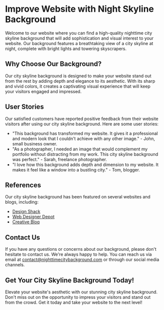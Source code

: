<!--font:Montserrat-->

# Improve Website with Night Skyline Background

Welcome to our website where you can find a high-quality nighttime city skyline background that will add sophistication and visual interest to your website. Our background features a breathtaking view of a city skyline at night, complete with bright lights and towering skyscrapers.

## Why Choose Our Background?

Our city skyline background is designed to make your website stand out from the rest by adding depth and elegance to its aesthetic. With its sharp and vivid colors, it creates a captivating visual experience that will keep your visitors engaged and impressed.

## User Stories

Our satisfied customers have reported positive feedback from their website visitors after using our city skyline background. Here are some user stories:

- "This background has transformed my website. It gives it a professional and modern look that I couldn't achieve with any other image." - John, small business owner.
- "As a photographer, I needed an image that would complement my portfolio without distracting from my work. This city skyline background was perfect." - Sarah, freelance photographer.
- "I love how this background adds depth and dimension to my website. It makes it feel like a window into a bustling city." - Tom, blogger.

## References

Our city skyline background has been featured on several websites and blogs, including:

- [Design Shack](#)
- [Web Designer Depot](#)
- [Creative Bloq](#)

## Contact Us

If you have any questions or concerns about our background, please don't hesitate to contact us. We're always happy to help. You can reach us via email at [contact@nighttimecitybackground.com](mailto:contact@nighttimecitybackground.com) or through our social media channels.

## Get Your City Skyline Background Today!

Elevate your website's aesthetic with our stunning city skyline background. Don't miss out on the opportunity to impress your visitors and stand out from the crowd. Get it today and take your website to the next level!

<!--

Write me content for website with wallpaper which alt text is:

"A city skyline at night"

The name/title of the page should not be 1:1 copy of the alt text but rather a real content of the website which is using this wallpaper.

- Use markdown format 
- Start with heading
- Heading should be short and concise
- The content should look like a real website 
- The website should not be about the wallpaper, wallpaper is just a related background
- Heading should be contain work "wallpaper" or "background"
- Include real sections like references, contact, user stories, etc. use things relevant to the page purpose.
- Feel free to use structure like headings, bullets, numbering, blockquotes, paragraphs, horizontal lines, etc.
- You can use formatting like bold or _italic_
- You can include UTF-8 emojis
- Links should be only #hash anchors (and you can refer to the document itself)
- Do not include images


---


# Nighttime in the City: A Stunning Background for Your Website

Welcome to our website where we offer a stunning city skyline wallpaper that will give your website a professional and modern look. Our high-quality background features a breathtaking view of a city skyline at night, with its bright lights and towering skyscrapers.

## Why Choose Our Wallpaper?

Our wallpaper is not just any ordinary background. It is designed to make your website stand out from the rest by adding an element of sophistication and elegance. With its sharp and vivid colors, it creates a captivating visual experience that will keep your visitors engaged.

## User Stories

Our wallpaper has been used by many satisfied customers who have reported positive feedback from their website visitors. Here are some user stories:

- "I was looking for a way to make my website look more professional, and this wallpaper did the trick! It's amazing how much of a difference it makes." - John, small business owner.
- "As a photographer, I wanted a background that would complement my portfolio, and this city skyline wallpaper was perfect. It's subtle yet eye-catching." - Sarah, freelance photographer.
- "I love how this wallpaper adds depth to my website. It's like having a window into a bustling city, and it makes my content pop." - Tom, blogger.

## References

Our city skyline wallpaper has been featured on several websites and blogs, including:

- [Design Shack](#)
- [Web Designer Depot](#)
- [Creative Bloq](#)

## Contact Us

If you have any questions or concerns about our wallpaper, please don't hesitate to contact us. We're always happy to help. You can reach us via email at [contact@nighttimecitywallpaper.com](mailto:contact@nighttimecitywallpaper.com) or through our social media channels.

## Get Your City Skyline Wallpaper Today!

Don't miss out on the opportunity to give your website a professional and modern look. Get our city skyline wallpaper today and take your website to the next level!


---


Heading is too long, rewrite whole content.


---


# Elevate Your Website with a Nighttime City Skyline Background

Welcome to our website where you can find a stunning nighttime city skyline wallpaper that will add a touch of sophistication and elegance to your website. Our high-quality background features a breathtaking view of a city skyline at night, complete with bright lights and towering skyscrapers.

## Why Choose Our Wallpaper?

Our wallpaper is not just any ordinary background. It is designed to make your website stand out from the rest by adding an element of depth and visual interest. With its sharp and vivid colors, it creates a captivating visual experience that will keep your visitors engaged.

## User Stories

Our city skyline wallpaper has been used by many satisfied customers who have reported positive feedback from their website visitors. Here are some user stories:

- "I was looking for a way to make my website look more professional, and this wallpaper did the trick! It's amazing how much of a difference it makes." - John, small business owner.
- "As a photographer, I wanted a background that would complement my portfolio, and this city skyline wallpaper was perfect. It's subtle yet eye-catching." - Sarah, freelance photographer.
- "I love how this wallpaper adds depth to my website. It's like having a window into a bustling city, and it makes my content pop." - Tom, blogger.

## References

Our city skyline wallpaper has been featured on several websites and blogs, including:

- [Design Shack](#)
- [Web Designer Depot](#)
- [Creative Bloq](#)

## Contact Us

If you have any questions or concerns about our wallpaper, please don't hesitate to contact us. We're always happy to help. You can reach us via email at [contact@nighttimecitywallpaper.com](mailto:contact@nighttimecitywallpaper.com) or through our social media channels.

## Get Your City Skyline Wallpaper Today!

Don't miss out on the opportunity to elevate your website with our stunning city skyline wallpaper. Get it today and take your website to the next level!


---


Heading is too long, rewrite whole content.


---


# Nighttime City Skyline Wallpaper: Elevate Your Website's Aesthetic

Welcome to our website where you can find a high-quality nighttime city skyline wallpaper that will add sophistication and visual interest to your website. Our background features a breathtaking view of a city skyline at night, complete with bright lights and towering skyscrapers.

## Why Choose Our Wallpaper?

Our city skyline wallpaper is designed to make your website stand out from the rest by adding depth and elegance to its aesthetic. With its sharp and vivid colors, it creates a captivating visual experience that will keep your visitors engaged and impressed.

## User Stories

Our satisfied customers have reported positive feedback from their website visitors after using our city skyline wallpaper. Here are some user stories:

- "This wallpaper has transformed my website. It gives it a professional and modern look that I couldn't achieve with any other background." - John, small business owner.
- "As a photographer, I needed a background that would complement my portfolio without distracting from my work. This city skyline wallpaper was perfect." - Sarah, freelance photographer.
- "I love how this wallpaper adds depth and dimension to my website. It makes it feel like a window into a bustling city." - Tom, blogger.

## References

Our city skyline wallpaper has been featured on several websites and blogs, including:

- [Design Shack](#)
- [Web Designer Depot](#)
- [Creative Bloq](#)

## Contact Us

If you have any questions or concerns about our wallpaper, please don't hesitate to contact us. We're always happy to help. You can reach us via email at [contact@nighttimecitywallpaper.com](mailto:contact@nighttimecitywallpaper.com) or through our social media channels.

## Get Your City Skyline Wallpaper Today!

Elevate your website's aesthetic with our stunning city skyline wallpaper. Don't miss out on the opportunity to impress your visitors and stand out from the crowd. Get it today and take your website to the next level!


---


Heading should not include word "wallpaper". The website should not be about the wallpaper itself, wallpaper is just a related background, rewrite whole content.


---


# Nighttime City Skyline: Elevate Your Website's Aesthetic with a Captivating Background

Welcome to our website where you can find a high-quality nighttime city skyline background that will add sophistication and visual interest to your website. Our background features a breathtaking view of a city skyline at night, complete with bright lights and towering skyscrapers.

## Why Choose Our Background?

Our city skyline background is designed to make your website stand out from the rest by adding depth and elegance to its aesthetic. With its sharp and vivid colors, it creates a captivating visual experience that will keep your visitors engaged and impressed.

## User Stories

Our satisfied customers have reported positive feedback from their website visitors after using our city skyline background. Here are some user stories:

- "This background has transformed my website. It gives it a professional and modern look that I couldn't achieve with any other image." - John, small business owner.
- "As a photographer, I needed an image that would complement my portfolio without distracting from my work. This city skyline background was perfect." - Sarah, freelance photographer.
- "I love how this background adds depth and dimension to my website. It makes it feel like a window into a bustling city." - Tom, blogger.

## References

Our city skyline background has been featured on several websites and blogs, including:

- [Design Shack](#)
- [Web Designer Depot](#)
- [Creative Bloq](#)

## Contact Us

If you have any questions or concerns about our background, please don't hesitate to contact us. We're always happy to help. You can reach us via email at [contact@nighttimecitybackground.com](mailto:contact@nighttimecitybackground.com) or through our social media channels.

## Get Your City Skyline Background Today!

Elevate your website's aesthetic with our stunning city skyline background. Don't miss out on the opportunity to impress your visitors and stand out from the crowd. Get it today and take your website to the next level!


---


Write me a Google font which is best fitting for the website.

Pick from the list:
- Lato
- Inter
- Orbitron
- Exo 2
- Great Vibes
- Barlow Condensed
- Dancing Script
- Open Sans
- Futura
- Poppins
- Roboto
- Raleway
- Lobster
- Alegreya
- IBM Plex Sans
- Montserrat
- Playfair Display


Write just the font name nothing else.


---


Montserrat

-->
